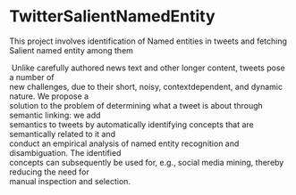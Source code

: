 # TwitterSalientNamedEntity
This project involves identification of Named entities in tweets and fetching Salient named entity among them

  ​
Unlike   carefully   authored   news   text   and   other   longer   content,   tweets   pose   a   number   of  
new   challenges,   due   to   their   short,   noisy,   context­dependent,   and   dynamic   nature.   We   propose   a  
solution   to   the   problem   of   determining   what   a   tweet   is   about   through   semantic   linking:   we   add  
semantics   to   tweets   by   automatically   identifying   concepts   that   are   semantically   related   to   it   and  
conduct   an   empirical   analysis   of   named   entity   recognition   and   disambiguation.   The   identified  
concepts   can   subsequently   be   used   for,   e.g.,   social   media   mining,   thereby   reducing   the   need   for  
manual inspection and selection. 


